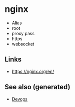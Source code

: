 # nginx

-   Alias
-   root
-   proxy pass
-   https
-   websocket


## Links

-   <https://nginx.org/en/>


## See also (generated)

-   [Devops](devops.md)
